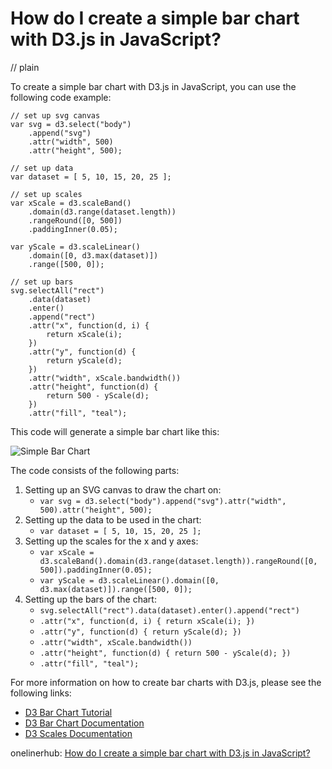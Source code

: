 # How do I create a simple bar chart with D3.js in JavaScript?
// plain

To create a simple bar chart with D3.js in JavaScript, you can use the following code example:

```
// set up svg canvas
var svg = d3.select("body")
    .append("svg")
    .attr("width", 500)
    .attr("height", 500);

// set up data
var dataset = [ 5, 10, 15, 20, 25 ];

// set up scales
var xScale = d3.scaleBand()
    .domain(d3.range(dataset.length))
    .rangeRound([0, 500])
    .paddingInner(0.05);

var yScale = d3.scaleLinear()
    .domain([0, d3.max(dataset)])
    .range([500, 0]);

// set up bars
svg.selectAll("rect")
    .data(dataset)
    .enter()
    .append("rect")
    .attr("x", function(d, i) {
        return xScale(i);
    })
    .attr("y", function(d) {
        return yScale(d);
    })
    .attr("width", xScale.bandwidth())
    .attr("height", function(d) {
        return 500 - yScale(d);
    })
    .attr("fill", "teal");
```

This code will generate a simple bar chart like this:

![Simple Bar Chart](https://github.com/d3/d3-examples/raw/master/img/bar-simple.png)

The code consists of the following parts:

1. Setting up an SVG canvas to draw the chart on:
   - `var svg = d3.select("body").append("svg").attr("width", 500).attr("height", 500);`
2. Setting up the data to be used in the chart:
   - `var dataset = [ 5, 10, 15, 20, 25 ];`
3. Setting up the scales for the x and y axes:
   - `var xScale = d3.scaleBand().domain(d3.range(dataset.length)).rangeRound([0, 500]).paddingInner(0.05);`
   - `var yScale = d3.scaleLinear().domain([0, d3.max(dataset)]).range([500, 0]);`
4. Setting up the bars of the chart:
   - `svg.selectAll("rect").data(dataset).enter().append("rect")`
   - `.attr("x", function(d, i) { return xScale(i); })`
   - `.attr("y", function(d) { return yScale(d); })`
   - `.attr("width", xScale.bandwidth())`
   - `.attr("height", function(d) { return 500 - yScale(d); })`
   - `.attr("fill", "teal");`

For more information on how to create bar charts with D3.js, please see the following links:

- [D3 Bar Chart Tutorial](https://www.d3-graph-gallery.com/barplot.html)
- [D3 Bar Chart Documentation](https://github.com/d3/d3-shape/blob/master/README.md#bars)
- [D3 Scales Documentation](https://github.com/d3/d3-scale/blob/master/README.md)

onelinerhub: [How do I create a simple bar chart with D3.js in JavaScript?](https://onelinerhub.com/javascript-d3/how-do-i-create-a-simple-bar-chart-with-d--js-in-javascript)